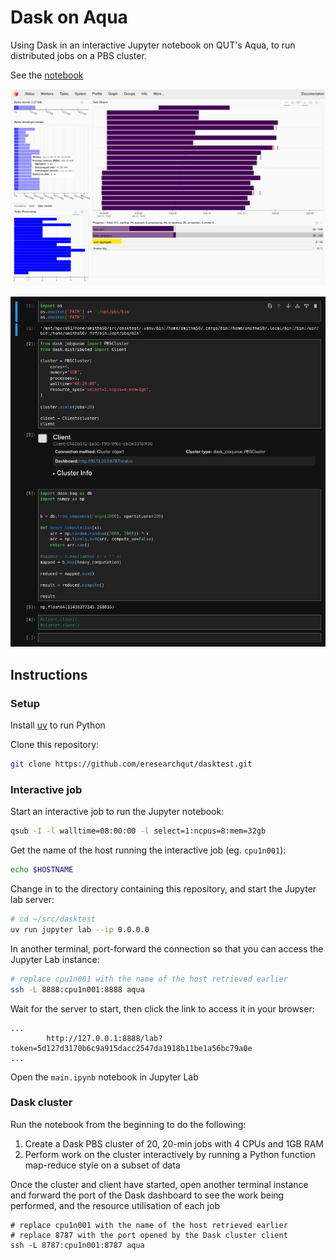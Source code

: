 # Dask on Aqua

Using Dask in an interactive Jupyter notebook on QUT's Aqua, to run distributed jobs on a PBS cluster.

See the [notebook](main.ipynb)

![Screenshot of the Dask dashboard](assets/dashboard.png)

![Screenshot of the notebook](assets/notebook.png)

## Instructions

### Setup

Install [uv](https://github.com/astral-sh/uv) to run Python

Clone this repository:

```bash
git clone https://github.com/eresearchqut/dasktest.git
```

### Interactive job

Start an interactive job to run the Jupyter notebook:

```bash
qsub -I -l walltime=08:00:00 -l select=1:ncpus=8:mem=32gb
```

Get the name of the host running the interactive job (eg. `cpu1n001`):

```bash
echo $HOSTNAME
```

Change in to the directory containing this repository, and start the Jupyter lab server:

```bash
# cd ~/src/dasktest
uv run jupyter lab --ip 0.0.0.0
```

In another terminal, port-forward the connection so that you can access the Jupyter Lab instance:

```bash
# replace cpu1n001 with the name of the host retrieved earlier
ssh -L 8888:cpu1n001:8888 aqua
```

Wait for the server to start, then click the link to access it in your browser:

```
...
        http://127.0.0.1:8888/lab?token=5d127d3170b6c9a915dacc2547da1918b11be1a56bc79a0e
...
```

Open the `main.ipynb` notebook in Jupyter Lab

### Dask cluster

Run the notebook from the beginning to do the following:

1. Create a Dask PBS cluster of 20, 20-min jobs with 4 CPUs and 1GB RAM
2. Perform work on the cluster interactively by running a Python function map-reduce style on a subset of data

Once the cluster and client have started, open another terminal instance and forward the port of the Dask dashboard to see the work being performed, and the resource utilisation of each job

```
# replace cpu1n001 with the name of the host retrieved earlier
# replace 8787 with the port opened by the Dask cluster client
ssh -L 8787:cpu1n001:8787 aqua
```

